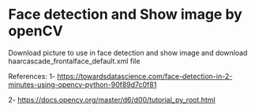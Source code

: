 # Face detection and Show image by openCV
Download picture to use in face detection and show image and download haarcascade_frontalface_default.xml file

References:
1-	https://towardsdatascience.com/face-detection-in-2-minutes-using-opencv-python-90f89d7c0f81

2-	https://docs.opencv.org/master/d6/d00/tutorial_py_root.html
